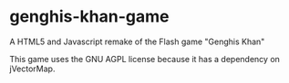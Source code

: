 # genghis-khan-game

A HTML5 and Javascript remake of the Flash game "Genghis Khan"

This game uses the GNU AGPL license because it has a dependency on jVectorMap.
